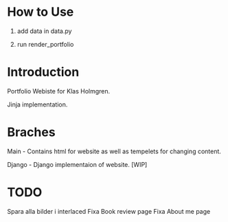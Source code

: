 # How to Use

1. add data in data.py

2. run render_portfolio

# Introduction

Portfolio Webiste for Klas Holmgren.

Jinja implementation.


# Braches

Main - Contains html for website as well as tempelets for changing content.

Django - Django implementaion of website. [WIP]


# TODO

Spara alla bilder i interlaced
Fixa Book review page
Fixa About me page
